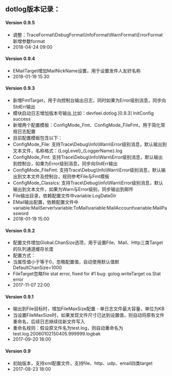 ## dotlog版本记录：

#### Version 0.9.5
* 调整：TraceFormat\DebugFormat\InfoFormat\WarnFormat\ErrorFormat新增参数format
* 2018-04-24 09:00

#### Version 0.9.4
* EMailTarget增加MailNickName设置，用于设置发件人友好名称
* 2018-01-19 15:30

#### Version 0.9.3
* 新增FmtTarget，用于向控制台输出日志，同时如果为Error级别消息，同步向StdErr输出
* 模块启动日志增加版本号输出,比如：devfeel.dotlog [0.9.3] InitConfig success
* 新增两个配置模板：ConfigMode_Fmt、ConfigMode_FileFmt，用于简化常规日志配置
* 目前配置模板包含以下：
* ConfigMode_File: 支持Trace\Debug\Info\Warn\Error级别消息，默认输出到文本文件，名称格式：{LogLevel}_{LoggerName}.log
* ConfigMode_Fmt: 支持Trace\Debug\Info\Warn\Error级别消息，默认输出到控制台，如果为Error级别消息，同步向StdErr输出
* ConfigMode_FileFmt: 支持Trace\Debug\Info\Warn\Error级别消息，默认输出到文本文件及控制台，规则参考File与Fmt模板
* ConfigMode_Classics: 支持Trace\Debug\Info\Warn\Error级别消息，默认输出到文本文件，如果为Warn与Error级别，同步输出到邮件
* File输出目录，依赖配置文件中variable:LogDateDir
* EMail输出配置，依赖配置文件中variable:MailServer\variable:ToMail\variable:MailAccount\variable:MailPassword
* 2018-01-19 15:00

#### Version 0.9.2
* 配置文件增加Global.ChanSize选项，用于设置File、Mail、Http三类Target的队列通道缓存长度
* 配置方式：<global chansize="1000"></global>
* 当属性值小于等于0，忽略配置值，自动使用默认值默DefaultChanSize=1000
* FileTarget忽略file stat error, fixed for #1 bug: golog.writeTarget os.Stat error
* 2017-11-07 22:00

#### Version 0.9.1
* 输出到File目标时，增加FileMaxSize配置 - 单日志文件最大容量，单位为KB
* 当设置FileMaxSize时，如果发现文件尺寸已达到设置值，则自动将原有文件重命名，后续日志继续往新文件写入
* 重命名规则：假设原文件名为test.log，则自动重命名为 test.log.20060102150405.999999.logbak
* 2017-09-20 18:00

#### Version 0.9
* 初始版本，支持xml配置文件，支持file、http、udp、email四类target
* 2017-08-23 18:00